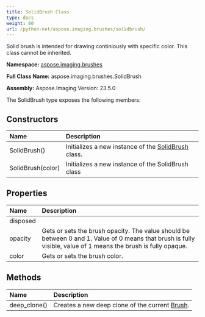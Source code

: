 ```yaml
---
title: SolidBrush Class
type: docs
weight: 80
url: /python-net/aspose.imaging.brushes/solidbrush/
---
```


Solid brush is intended for drawing continiously with specific color. This class cannot be inherited.

**Namespace:** [aspose.imaging.brushes](/imaging/python-net/aspose.imaging.brushes/)

**Full Class Name:** aspose.imaging.brushes.SolidBrush

**Assembly:**  Aspose.Imaging Version: 23.5.0

The SolidBrush type exposes the following members:
## **Constructors**
|**Name**|**Description**|
| :- | :- |
|SolidBrush()|Initializes a new instance of the [SolidBrush](/imaging/python-net/aspose.imaging.brushes/solidbrush/) class.|
|SolidBrush(color)|Initializes a new instance of the SolidBrush class|
## **Properties**
|**Name**|**Description**|
| :- | :- |
|disposed|  |
|opacity|Gets or sets the brush opacity. The value should be between 0 and 1. Value of 0 means that brush is fully visible, value of 1 means the brush is fully opaque.|
|color|Gets or sets the brush color.|
## **Methods**
|**Name**|**Description**|
| :- | :- |
|deep_clone()|Creates a new deep clone of the current [Brush](/imaging/python-net/aspose.imaging/brush/).|
